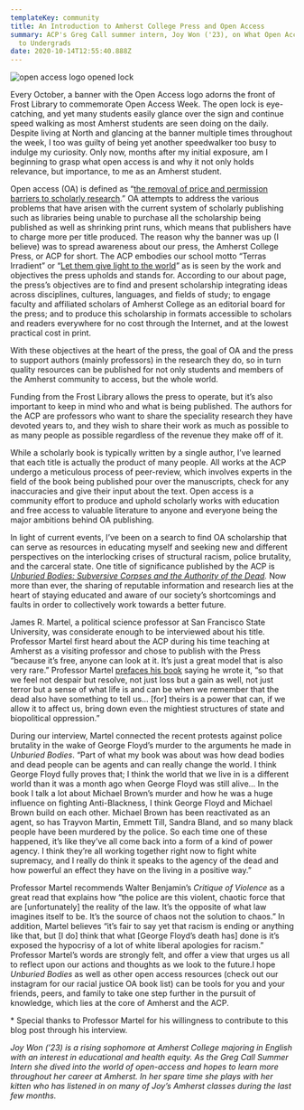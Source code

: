 ```yaml
---
templateKey: community
title: An Introduction to Amherst College Press and Open Access
summary: ACP's Greg Call summer intern, Joy Won ('23), on What Open Access Means
  to Undergrads
date: 2020-10-14T12:55:40.888Z
---
```

![open access logo opened lock](assets/2000px-open_access_logo_smaller.png "Open Access Logo")

Every October, a banner with the Open Access logo adorns the front of Frost Library to commemorate Open Access Week. The open lock is eye-catching, and yet many students easily glance over the sign and continue speed walking as most Amherst students are seen doing on the daily. Despite living at North and glancing at the banner multiple times throughout the week, I too was guilty of being yet another speedwalker too busy to indulge my curiosity. Only now, months after my initial exposure, am I beginning to grasp what open access is and why it not only holds relevance, but importance, to me as an Amherst student.

Open access (OA) is defined as “[the removal of price and permission barriers to scholarly research](https://doi.org/10.1017/CBO9781316161012).”[](https://www.cambridge.org/core/books/open-access-and-the-humanities/02BD7DB4A5172A864C432DBFD86E5FB4) OA attempts to address the various problems that have arisen with the current system of scholarly publishing such as libraries being unable to purchase all the scholarship being published as well as shrinking print runs, which means that publishers have to charge more per title produced. The reason why the banner was up (I believe) was to spread awareness about our press, the Amherst College Press, or ACP for short. The ACP embodies our school motto “Terras Irradient” or “[Let them give light to the world](https://www.amherst.edu/news/calendar/node/462001)”[](https://www.amherst.edu/news/calendar/node/462001) as is seen by the work and objectives the press upholds and stands for. According to our about page, the press’s objectives are to find and present scholarship integrating ideas across disciplines, cultures, languages, and fields of study; to engage faculty and affiliated scholars of Amherst College as an editorial board for the press; and to produce this scholarship in formats accessible to scholars and readers everywhere for no cost through the Internet, and at the lowest practical cost in print.

With these objectives at the heart of the press, the goal of OA and the press to support authors (mainly professors) in the research they do, so in turn quality resources can be published for not only students and members of the Amherst community to access, but the whole world.

Funding from the Frost Library allows the press to operate, but it’s also important to keep in mind who and what is being published. The authors for the ACP are professors who want to share the speciality research they have devoted years to, and they wish to share their work as much as possible to as many people as possible regardless of the revenue they make off of it.

While a scholarly book is typically written by a single author, I’ve learned that each title is actually the product of many people. All works at the ACP undergo a meticulous process of peer-review, which involves experts in the field of the book being published pour over the manuscripts, check for any inaccuracies and give their input about the text. Open access is a community effort to produce and uphold scholarly works with education and free access to valuable literature to anyone and everyone being the major ambitions behind OA publishing.

In light of current events, I’ve been on a search to find OA scholarship that can serve as resources in educating myself and seeking new and different perspectives on the interlocking crises of structural racism, police brutality, and the carceral state. One title of significance published by the ACP is *[Unburied Bodies: Subversive Corpses and the Authority of the Dead](https://acpress.amherst.edu/project/unburied-bodies/).* Now more than ever, the sharing of reputable information and research lies at the heart of staying educated and aware of our society’s shortcomings and faults in order to collectively work towards a better future.

James R. Martel, a political science professor at San Francisco State University, was considerate enough to be interviewed about his title. Professor Martel first heard about the ACP during his time teaching at Amherst as a visiting professor and chose to publish with the Press “because it’s free, anyone can look at it. It’s just a great model that is also very rare.” Professor Martel [prefaces his book](https://doi.org/10.3998/mpub.10214671) saying he wrote it, “so that we feel not despair but resolve, not just loss but a gain as well, not just terror but a sense of what life is and can be when we remember that the dead also have something to tell us… \[for] theirs is a power that can, if we allow it to affect us, bring down even the mightiest structures of state and biopolitical oppression.”[](https://www.fulcrum.org/concern/monographs/hd76s176d?locale=en)

During our interview, Martel connected the recent protests against police brutality in the wake of George Floyd’s murder to the arguments he made in *Unburied Bodies*. “Part of what my book was about was how dead bodies and dead people can be agents and can really change the world. I think George Floyd fully proves that; I think the world that we live in is a different world than it was a month ago when George Floyd was still alive… In the book I talk a lot about Michael Brown’s murder and how he was a huge influence on fighting Anti-Blackness, I think George Floyd and Michael Brown build on each other. Michael Brown has been reactivated as an agent, so has Trayvon Martin, Emmett Till, Sandra Bland, and so many black people have been murdered by the police. So each time one of these happened, it’s like they’ve all come back into a form of a kind of power agency. I think they’re all working together right now to fight white supremacy, and I really do think it speaks to the agency of the dead and how powerful an effect they have on the living in a positive way.”

Professor Martel recommends Walter Benjamin’s *Critique of Violence* as a great read that explains how “the police are this violent, chaotic force that are \[unfortunately] the reality of the law. It’s the opposite of what law imagines itself to be. It’s the source of chaos not the solution to chaos.” In addition, Martel believes “it’s fair to say yet that racism is ending or anything like that, but \[I do] think that what \[George Floyd’s death has] done is it’s exposed the hypocrisy of a lot of white liberal apologies for racism.” Professor Martel’s words are strongly felt, and offer a view that urges us all to reflect upon our actions and thoughts as we look to the future.I hope *Unburied Bodies* as well as other open access resources (check out our instagram for our racial justice OA book list) can be tools for you and your friends, peers, and family to take one step further in the pursuit of knowledge, which lies at the core of Amherst and the ACP.



\* Special thanks to Professor Martel for his willingness to contribute to this blog post through his interview.

*Joy Won ('23) is a rising sophomore at Amherst College majoring in English with an interest in educational and health equity. As the Greg Call Summer Intern she dived into the world of open-access and hopes to learn more throughout her career at Amherst. In her spare time she plays with her kitten who has listened in on many of Joy’s Amherst classes during the last few months.*